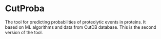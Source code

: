 # CutProba

The tool for predicting probabilities of proteolytic events in proteins. It based on ML algorithms and data from CutDB database.
This is the second version of the tool. 

